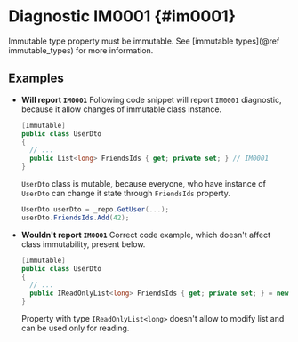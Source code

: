 # Diagnostic IM0001 {#im0001}

Immutable type property must be immutable. See [immutable types](@ref immutable_types) for more information.

## Examples

<div class="tabbed">

- <b class="tab-title">Will report `IM0001`</b>
  Following code snippet will report `IM0001` diagnostic, because it allow changes of immutable class instance.
  ```csharp
  [Immutable]
  public class UserDto
  {
    // ...
    public List<long> FriendsIds { get; private set; } // IM0001
  }
  ```

  `UserDto` class is mutable, because everyone, who have instance of `UserDto` can change it state through `FriendsIds` property.
  ```csharp
  UserDto userDto = _repo.GetUser(...);
  userDto.FriendsIds.Add(42);
  ```
- <b class="tab-title">Wouldn't report `IM0001`</b>
  Correct code example, which doesn't affect class immutability, present below.
  ```csharp
  [Immutable]
  public class UserDto
  {
    // ...
    public IReadOnlyList<long> FriendsIds { get; private set; } = new List<long>();
  }
  ```

  Property with type `IReadOnlyList<long>` doesn't allow to modify list and can be used only for reading.

</div>